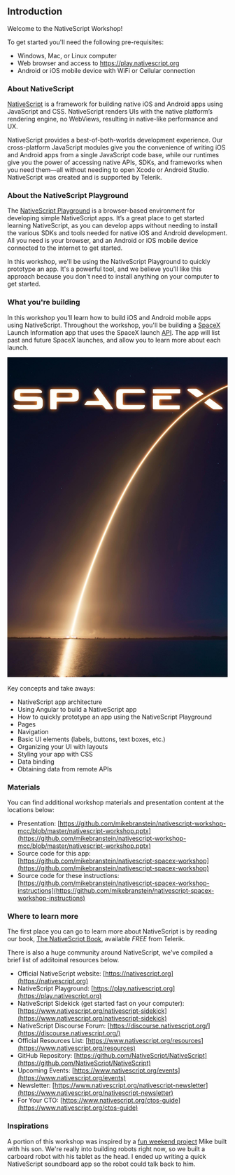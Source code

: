 ## Introduction

Welcome to the NativeScript Workshop!

To get started you'll need the following pre-requisites:

* Windows, Mac, or Linux computer
* Web browser and access to https://play.nativescript.org
* Android or iOS mobile device with WiFi or Cellular connection

### About NativeScript

[NativeScript](https://nativescript.org) is a framework for building native iOS and Android apps using JavaScript and CSS. NativeScript renders UIs with the native platform’s rendering engine, no WebViews, resulting in native-like performance and UX.

NativeScript provides a best-of-both-worlds development experience. Our cross-platform JavaScript modules give you the convenience of writing iOS and Android apps from a single JavaScript code base, while our runtimes give you the power of accessing native APIs, SDKs, and frameworks when you need them—all without needing to open Xcode or Android Studio. NativeScript was created and is supported by Telerik.

### About the NativeScript Playground

The [NativeScript Playground](https://play.nativescript.org) is a browser-based environment for developing simple NativeScript apps. It’s a great place to get started learning NativeScript, as you can develop apps without needing to install the various SDKs and tools needed for native iOS and Android development. All you need is your browser, and an Android or iOS mobile device connected to the internet to get started. 

In this workshop, we'll be using the NativeScript Playground to quickly prototype an app. It's a powerful tool, and we believe you'll like this approach because you don't need to install anything on your computer to get started.

### What you're building

In this workshop you'll learn how to build iOS and Android mobile apps using NativeScript. Throughout the workshop, you'll be building a [SpaceX](https://spacex.com) Launch Information app that uses the SpaceX launch [API](https://api.spacexdata.com/v2/launches). The app will list past and future SpaceX launches, and allow you to learn more about each launch. 

<img src="images/chapter0/SpaceX_home.jpg" class="img-small" />

Key concepts and take aways:

* NativeScript app architecture
* Using Angular to build a NativeScript app
* How to quickly prototype an app using the NativeScript Playground
* Pages
* Navigation
* Basic UI elements (labels, buttons, text boxes, etc.)
* Organizing your UI with layouts
* Styling your app with CSS
* Data binding
* Obtaining data from remote APIs

### Materials

You can find additional workshop materials and presentation content at the locations below:

* Presentation: [https://github.com/mikebranstein/nativescript-workshop-mcc/blob/master/nativescript-workshop.pptx](https://github.com/mikebranstein/nativescript-workshop-mcc/blob/master/nativescript-workshop.pptx)
* Source code for this app: [https://github.com/mikebranstein/nativescript-spacex-workshop](https://github.com/mikebranstein/nativescript-spacex-workshop)
* Source code for these instructions: [https://github.com/mikebranstein/nativescript-spacex-workshop-instructions](https://github.com/mikebranstein/nativescript-spacex-workshop-instructions)

### Where to learn more

The first place you can go to learn more about NativeScript is by reading our book, [The NativeScript Book](https://nativescript.org/book), available *FREE* from Telerik. 

There is also a huge community around NativeScript, we've compiled a brief list of additoinal resources below. 

* Official NativeScript website: [https://nativescript.org](https://nativescript.org)
* NativeScript Playground: [https://play.nativescript.org](https://play.nativescript.org)
* NativeScript Sidekick (get started fast on your computer): [https://www.nativescript.org/nativescript-sidekick](https://www.nativescript.org/nativescript-sidekick)
* NativeScript Discourse Forum: [https://discourse.nativescript.org/](https://discourse.nativescript.org/)
* Official Resources List: [https://www.nativescript.org/resources](https://www.nativescript.org/resources)
* GitHub Repository: [https://github.com/NativeScript/NativeScript](https://github.com/NativeScript/NativeScript)
* Upcoming Events: [https://www.nativescript.org/events](https://www.nativescript.org/events)
* Newsletter: [https://www.nativescript.org/nativescript-newsletter](https://www.nativescript.org/nativescript-newsletter)
* For Your CTO: [https://www.nativescript.org/ctos-guide](https://www.nativescript.org/ctos-guide)

### Inspirations

A portion of this workshop was inspired by a [fun weekend project](https://brosteins.com/2016/03/26/nativescript-mobile-app-kids/) Mike built with his son. We're really into building robots right now, so we built a carboard robot with his tablet as the head. I ended up writing a quick NativeScript soundboard app so the robot could talk back to him.